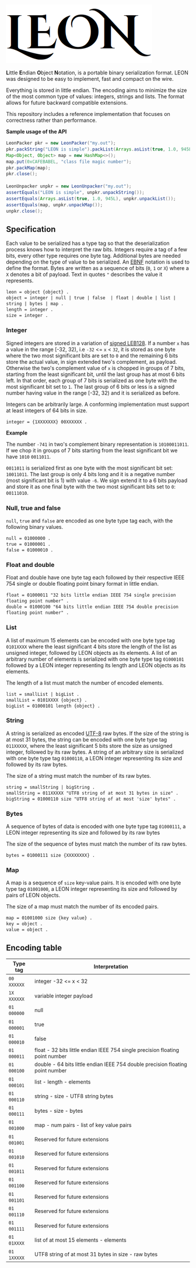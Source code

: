 ![LEON](https://github.com/lboasso/LEON/blob/main/LEON.png "**L**ittle **E**ndian **O**bject **N**otation")

**L**ittle **E**ndian **O**bject **N**otation, is a portable binary
serialization format. LEON was designed to be easy to implement, fast and
compact on the wire.

Everything is stored in little endian. The encoding aims to minimize the size
of the most common type of values: integers, strings and lists.
The format allows for future backward compatible extensions.

This repository includes a reference implementation that focuses on correctness
rather than performance.

**Sample usage of the API**

```Java
LeonPacker pkr = new LeonPacker("my.out");
pkr.packString("LEON is simple").packList(Arrays.asList(true, 1.0, 945L));
Map<Object, Object> map = new HashMap<>();
map.put(0xCAFEBABEL, "class file magic number");
pkr.packMap(map);
pkr.close();

LeonUnpacker unpkr = new LeonUnpacker("my.out");
assertEquals("LEON is simple", unpkr.unpackString());
assertEquals(Arrays.asList(true, 1.0, 945L), unpkr.unpackList());
assertEquals(map, unpkr.unpackMap());
unpkr.close();
```

## Specification

Each value to be serialized has a type tag so that the deserialization process
knows how to interpret the raw bits. Integers require a tag of a few bits,
every other type requires one byte tag. Additional bytes are needed depending
on the type of value to be serialized.
An [EBNF](https://en.wikipedia.org/wiki/Wirth_syntax_notation) notation is used
to define the format. Bytes are written as a sequence of bits (`0`, `1` or `X`)
where a `X` denotes a bit of payload. Text in quotes `"` describes the value
it represents.

```
leon = object {object} .
object = integer | null | true | false  | float | double | list | string | bytes | map .
length = integer .
size = integer .
```

### Integer

Signed integers are stored in a variation of [signed LEB128](https://en.wikipedia.org/wiki/LEB128#Signed_LEB128).
If a number `x` has a value in the range [-32, 32), i.e `-32` <= `x` < `32`, it
is stored as one byte where the two most significant bits are set to `0` and the
remaining 6 bits store the actual value, in sign extended two's complement, as
payload. Otherwise the two's complement value of `x` is chopped in groups of 7
bits, starting from the least significant bit, until the last group has at most
6 bits left. In that order, each group of 7 bits is serialized as one byte with
the most significant bit set to `1`. The last group of 6 bits or less is a signed
number having value in the range [-32, 32) and it is serialized as before.

Integers can be arbitrarily large. A conforming implementation must support at
least integers of 64 bits in size.

```
integer = {1XXXXXXX} 00XXXXXX .
```

**Example**

The number `-741` in two's complement binary representation is `10100011011`.
If we chop it in groups of 7 bits starting from the least significant bit we
have `1010` `0011011`.

`0011011` is serialized first as one byte with the most significant bit set:
`10011011`.
The last group is only 4 bits long and it is a negative number (most
significant bit is 1) with value `-6`. We sign extend it to a 6 bits payload and
store it as one final byte with the two most significant bits set to `0`:
`00111010`.

### Null, true and false

`null`, `true` and `false` are encoded as one byte type tag each, with the
following binary values.

```
null = 01000000 .
true = 01000001 .
false = 01000010 .
```

### Float and double

Float and double have one byte tag each followed by their respective IEEE 754
single or double floating point binary format in little endian.

```
float = 01000011 "32 bits little endian IEEE 754 single precision floating point number" .
double = 01000100 "64 bits little endian IEEE 754 double precision floating point number" .
```

### List

A list of maximum 15 elements can be encoded with one byte type tag `0101XXXX`
where the least significant 4 bits store the length of the list as unsigned
integer, followed by LEON objects as its elements.
A list of an arbitrary number of elements is serialized with one byte type tag
`01000101` followed by a LEON integer representing its length and LEON objects
as its elements.

The length of a list must match the number of encoded elements.

```
list = smallList | bigList .
smallList = 0101XXXX {object} .
bigList = 01000101 length {object} .
```


### String

A string is serialized as encoded [UTF-8](https://en.wikipedia.org/wiki/UTF-8)
raw bytes.
If the size of the string is at most 31 bytes, the string can be encoded with
one byte type tag `011XXXXX`, where the least significant 5 bits store the size
as unsigned integer, followed by its raw bytes.
A string of an arbitrary size is serialized with one byte type tag `01000110`, a
LEON integer representing its size and followed by its raw bytes.

The size of a string must match the number of its raw bytes.

```
string = smallString | bigString .
smallString = 011XXXXX "UTF8 string of at most 31 bytes in size" .
bigString = 01000110 size "UTF8 string of at most 'size' bytes" .
```

### Bytes

A sequence of bytes of data is encoded with one byte type tag `01000111`, a LEON
integer representing its size and followed by its raw bytes

The size of the sequence of bytes must match the number of its raw bytes.


```
bytes = 01000111 size {XXXXXXXX} .
```

### Map

A map is a sequence of `size` key-value pairs.
It is encoded with one byte type tag `01001000`, a LEON integer representing its
size and followed by pairs of LEON objects.

The size of a map must match the number of its encoded pairs.

```
map = 01001000 size {key value} .
key = object .
value = object .
```


## Encoding table

| Type tag      | Interpretation                                                                       |
| ------------- | -------------------------------------------------------------------------------------|
| `00` `XXXXXX` | integer -32 <= x < 32                                                                |
| `1X` `XXXXXX` | variable integer payload                                                             |
| `01` `000000` | null                                                                                 |
| `01` `000001` | true                                                                                 |
| `01` `000010` | false                                                                                |
| `01` `000011` | float - 32 bits little endian IEEE 754 single precision floating point number        |
| `01` `000100` | double - 64 bits little endian IEEE 754 double precision floating point number       |
| `01` `000101` | list - length - elements                                                             |
| `01` `000110` | string - size - UTF8 string bytes                                                    |
| `01` `000111` | bytes - size - bytes                                                                 |
| `01` `001000` | map - num pairs - list of key value pairs                                            |
| `01` `001001` | Reserved for future extensions                                                       |
| `01` `001010` | Reserved for future extensions                                                       |
| `01` `001011` | Reserved for future extensions                                                       |
| `01` `001100` | Reserved for future extensions                                                       |
| `01` `001101` | Reserved for future extensions                                                       |
| `01` `001110` | Reserved for future extensions                                                       |
| `01` `001111` | Reserved for future extensions                                                       |
| `01` `01XXXX` | list of at most 15 elements - elements                                               |
| `01` `1XXXXX` | UTF8 string of at most 31 bytes in size - raw bytes                                  |